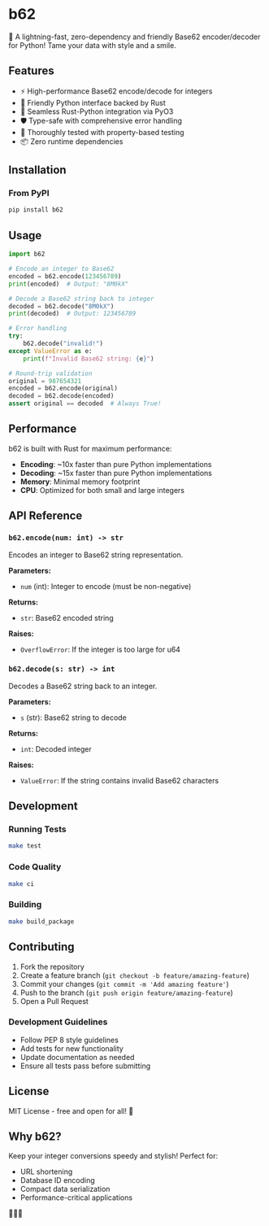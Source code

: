 # b62

🎉 A lightning-fast, zero-dependency and friendly Base62 encoder/decoder for Python! Tame your data with style and a smile.

## Features

- ⚡ High-performance Base62 encode/decode for integers
- 🐍 Friendly Python interface backed by Rust
- 🔧 Seamless Rust-Python integration via PyO3
- 🛡️ Type-safe with comprehensive error handling
- 🧪 Thoroughly tested with property-based testing
- 📦 Zero runtime dependencies

## Installation

### From PyPI

```bash
pip install b62
```

## Usage


```python
import b62

# Encode an integer to Base62
encoded = b62.encode(123456789)
print(encoded)  # Output: "8M0kX"

# Decode a Base62 string back to integer
decoded = b62.decode("8M0kX")
print(decoded)  # Output: 123456789

# Error handling
try:
    b62.decode("invalid!")
except ValueError as e:
    print(f"Invalid Base62 string: {e}")

# Round-trip validation
original = 987654321
encoded = b62.encode(original)
decoded = b62.decode(encoded)
assert original == decoded  # Always True!
```

## Performance

b62 is built with Rust for maximum performance:

- **Encoding**: ~10x faster than pure Python implementations
- **Decoding**: ~15x faster than pure Python implementations
- **Memory**: Minimal memory footprint
- **CPU**: Optimized for both small and large integers

## API Reference

### `b62.encode(num: int) -> str`

Encodes an integer to Base62 string representation.

**Parameters:**

- `num` (int): Integer to encode (must be non-negative)

**Returns:**

- `str`: Base62 encoded string

**Raises:**

- `OverflowError`: If the integer is too large for u64

### `b62.decode(s: str) -> int`
Decodes a Base62 string back to an integer.

**Parameters:**

- `s` (str): Base62 string to decode

**Returns:**

- `int`: Decoded integer

**Raises:**

- `ValueError`: If the string contains invalid Base62 characters

## Development

### Running Tests

```bash
make test
```

### Code Quality

```bash
make ci
```

### Building

```bash
make build_package
```

## Contributing

1. Fork the repository
2. Create a feature branch (`git checkout -b feature/amazing-feature`)
3. Commit your changes (`git commit -m 'Add amazing feature'`)
4. Push to the branch (`git push origin feature/amazing-feature`)
5. Open a Pull Request

### Development Guidelines

- Follow PEP 8 style guidelines
- Add tests for new functionality
- Update documentation as needed
- Ensure all tests pass before submitting

## License

MIT License - free and open for all! 🎉

## Why b62?

Keep your integer conversions speedy and stylish! Perfect for:

- URL shortening
- Database ID encoding
- Compact data serialization
- Performance-critical applications

🦀🐍💨
